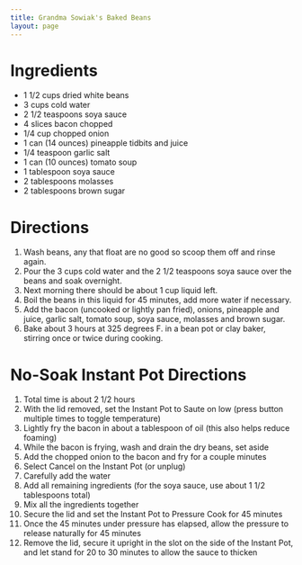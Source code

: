 ```yaml
---
title: Grandma Sowiak's Baked Beans
layout: page
---
```



# Ingredients

* 1 1/2 cups dried white beans
* 3 cups cold water
* 2 1/2 teaspoons soya sauce
* 4 slices bacon chopped
* 1/4 cup chopped onion
* 1 can (14 ounces) pineapple tidbits and juice
* 1/4 teaspoon garlic salt
* 1 can (10 ounces) tomato soup
* 1 tablespoon soya sauce
* 2 tablespoons molasses
* 2 tablespoons brown sugar

# Directions

1. Wash beans, any that float are no good so scoop them off and rinse again.
1. Pour the 3 cups cold water and the 2 1/2 teaspoons soya sauce over the beans and soak overnight.
1. Next morning there should be about 1 cup liquid left.
1. Boil the beans in this liquid for 45 minutes, add more water if necessary.
1. Add the bacon (uncooked or lightly pan fried), onions, pineapple and juice, garlic salt, tomato soup, soya sauce, molasses and brown sugar.
1. Bake about 3 hours at 325 degrees F. in a bean pot or clay baker, stirring once or twice during cooking.


# No-Soak Instant Pot Directions


1. Total time is about 2 1/2 hours
1. With the lid removed, set the Instant Pot to Saute on low (press button multiple times to toggle temperature)
1. Lightly fry the bacon in about a tablespoon of oil (this also helps reduce foaming)
1. While the bacon is frying, wash and drain the dry beans, set aside
1. Add the chopped onion to the bacon and fry for a couple minutes
1. Select Cancel on the Instant Pot (or unplug)
1. Carefully add the water
1. Add all remaining ingredients (for the soya sauce, use about 1 1/2 tablespoons total)
1. Mix all the ingredients together
1. Secure the lid and set the Instant Pot to Pressure Cook for 45 minutes
1. Once the 45 minutes under pressure has elapsed, allow the pressure to release naturally for 45 minutes
1. Remove the lid, secure it upright in the slot on the side of the Instant Pot, and let stand for 20 to 30 minutes to allow the sauce to thicken
